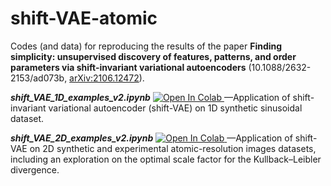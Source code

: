 # shift-VAE-atomic

Codes (and data) for reproducing the results of the paper **Finding simplicity: unsupervised discovery of features, patterns, and order parameters via 
shift-invariant variational autoencoders** (10.1088/2632-2153/ad073b, [arXiv:2106.12472](https://doi.org/10.48550/arXiv.2106.12472)).

**_shift_VAE_1D_examples_v2.ipynb_** 
<a target="_blank" href="https://colab.research.google.com/github/tommycwong/shift-VAE-atomic/blob/main/shift_VAE_1D_examples.ipynb">
  <img src="https://colab.research.google.com/assets/colab-badge.svg" alt="Open In Colab"/>
</a>
—Application of shift-invariant variational autoencoder (shift-VAE) on 1D synthetic sinusoidal dataset.

**_shift_VAE_2D_examples_v2.ipynb_** 
<a target="_blank" href="https://colab.research.google.com/github/tommycwong/shift-VAE-atomic/blob/main/shift_VAE_2D_examples.ipynb">
  <img src="https://colab.research.google.com/assets/colab-badge.svg" alt="Open In Colab"/>
</a>
—Application of shift-VAE on 2D synthetic and experimental atomic-resolution images datasets, including an exploration on the optimal scale factor for the Kullback–Leibler divergence. 
